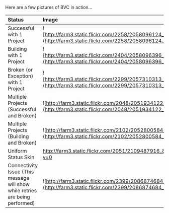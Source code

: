 Here are a few pictures of BVC in action...

| **Status** | **Image** |
|:-----------|:----------|
| Successful with 1 Project | ![http://farm3.static.flickr.com/2258/2058096124_2c8a0e4b24_o.png](http://farm3.static.flickr.com/2258/2058096124_2c8a0e4b24_o.png) |
| Building with 1 Project | ![http://farm3.static.flickr.com/2404/2058096396_890a789c9b_o.png](http://farm3.static.flickr.com/2404/2058096396_890a789c9b_o.png) |
| Broken (or Exception) with 1 Project | ![http://farm3.static.flickr.com/2299/2057310313_5e766e8740_o.png](http://farm3.static.flickr.com/2299/2057310313_5e766e8740_o.png) |
| Multiple Projects (Successful and Broken) | ![http://farm3.static.flickr.com/2048/2051934122_85cd442f06_o.jpg](http://farm3.static.flickr.com/2048/2051934122_85cd442f06_o.jpg) |
| Multiple Projects (Building and Broken) | ![http://farm3.static.flickr.com/2102/2052800584_73010938ee.jpg](http://farm3.static.flickr.com/2102/2052800584_73010938ee.jpg) |
| Uniform Status Skin | http://farm3.static.flickr.com/2051/2109487916_863329aeee.jpg?v=0 |
| Connectivity Issue (This message will show while retries are being performed) | ![http://farm3.static.flickr.com/2399/2086874684_80f1d0bb48_o.jpg](http://farm3.static.flickr.com/2399/2086874684_80f1d0bb48_o.jpg) |